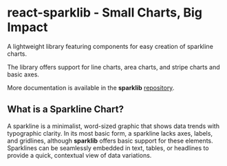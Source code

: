 # react-sparklib - Small Charts, Big Impact

A lightweight library featuring components for easy creation of sparkline charts.

The library offers support for line charts, area charts, and stripe charts and basic axes.

More documentation is available in the **sparklib** [repository](https://github.com/TobyBackstrom/sparklib).

## What is a Sparkline Chart?

A sparkline is a minimalist, word-sized graphic that shows data trends with typographic clarity. In its most basic form, a sparkline lacks axes, labels, and gridlines, although **sparklib** offers basic support for these elements. Sparklines can be seamlessly embedded in text, tables, or headlines to provide a quick, contextual view of data variations.
